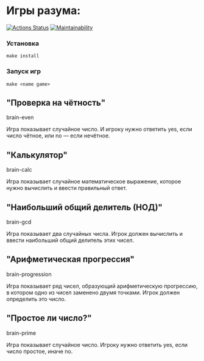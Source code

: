 # Игры разума:
[![Actions Status](https://github.com/anporshnev/python-project-49/actions/workflows/hexlet-check.yml/badge.svg)](https://github.com/anporshnev/python-project-49/actions)
[![Maintainability](https://api.codeclimate.com/v1/badges/8fc00062c9659291a702/maintainability)](https://codeclimate.com/github/anporshnev/python-project-49/maintainability)

### Установка
```
make install
```
### Запуск игр
```
make <name game>
```

## "Проверка на чётность"
brain-even

Игра показывает случайное число. И игроку нужно ответить yes, если число чётное, или no — если нечётное.

## "Калькулятор"
brain-calc

Игра показывает случайное математическое выражение, которое нужно вычислить и ввести правильный ответ.

## "Наибольший общий делитель (НОД)"
brain-gcd

Игра показывает два случайных числа. Игрок должен вычислить и ввести наибольший общий делитель этих чисел.

## "Арифметическая прогрессия"
brain-progression

Игра показывает ряд чисел, образующий арифметическую прогрессию, в котором одно из чисел заменено двумя точками. Игрок должен определить это число.

## "Простое ли число?"
brain-prime

Игра показывает случайное число. Игроку нужно ответить yes, если число простое, иначе no.
